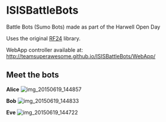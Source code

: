 # ISISBattleBots
Battle Bots (Sumo Bots) made as part of the Harwell Open Day

Uses the original [RF24](https://github.com/maniacbug/RF24) library.


WebApp controller available at: http://teamsuperawesome.github.io/ISISBattleBots/WebApp/

## Meet the bots

**Alice**
![img_20150619_144857](https://cloud.githubusercontent.com/assets/3384072/8256654/5caeaf2a-16a0-11e5-867a-6e51a0884827.jpg)

**Bob**
![img_20150619_144833](https://cloud.githubusercontent.com/assets/3384072/8256655/5cb0c65c-16a0-11e5-8fc1-b2ee6dbdc73a.jpg)

**Eve**
![img_20150619_144722](https://cloud.githubusercontent.com/assets/3384072/8256653/5cab7fa8-16a0-11e5-8544-cb6f2d8201d3.jpg)
